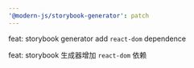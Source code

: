 ```yaml
---
'@modern-js/storybook-generator': patch
---
```


feat: storybook generator add `react-dom` dependence

feat: storybook 生成器增加 `react-dom` 依赖
